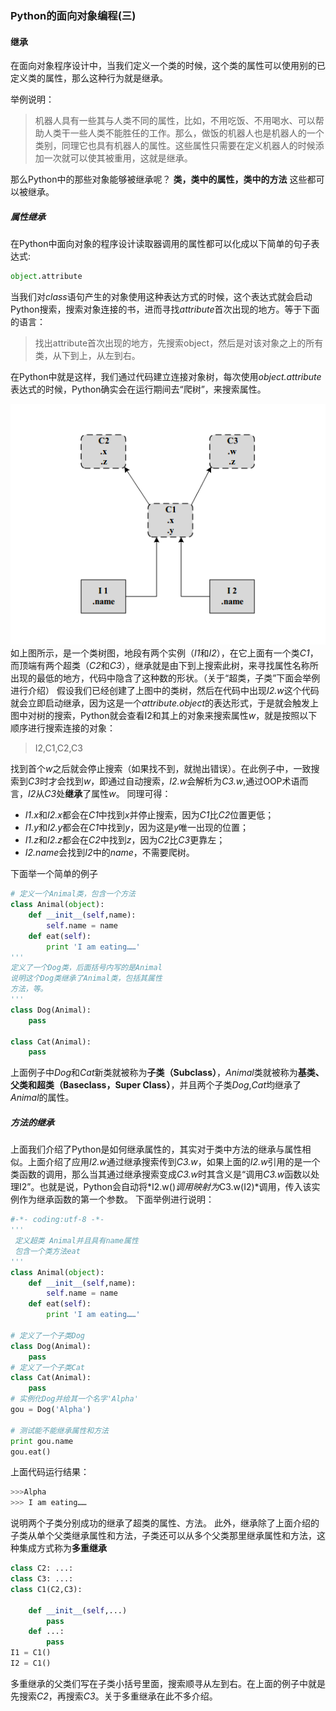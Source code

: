 ### Python的面向对象编程(三)

#### 继承

在面向对象程序设计中，当我们定义一个类的时候，这个类的属性可以使用别的已定义类的属性，那么这种行为就是继承。

举例说明：
> 机器人具有一些其与人类不同的属性，比如，不用吃饭、不用喝水、可以帮助人类干一些人类不能胜任的工作。那么，做饭的机器人也是机器人的一个类别，同理它也具有机器人的属性。这些属性只需要在定义机器人的时候添加一次就可以使其被重用，这就是继承。

那么Python中的那些对象能够被继承呢？
**类，类中的属性，类中的方法** 这些都可以被继承。

##### 属性继承
在Python中面向对象的程序设计读取器调用的属性都可以化成以下简单的句子表达式:
```python
object.attribute
```
当我们对*class*语句产生的对象使用这种表达方式的时候，这个表达式就会启动Python搜索，搜索对象连接的书，进而寻找*attribute*首次出现的地方。等于下面的语言：

> 找出attribute首次出现的地方，先搜索object，然后是对该对象之上的所有类，从下到上，从左到右。

在Python中就是这样，我们通过代码建立连接对象树，每次使用*object.attribute*表达式的时候，Python确实会在运行期间去“爬树”，来搜索属性。

 ![类树](https://github.com/Lynn-Lau/Blogs/blob/master/pictures/%E7%B1%BB%E6%A0%91.png)
如上图所示，是一个类树图，地段有两个实例（*I1*和*I2*），在它上面有一个类*C1*，而顶端有两个超类（*C2*和*C3*），继承就是由下到上搜索此树，来寻找属性名称所出现的最低的地方，代码中隐含了这种数的形状。（关于“超类，子类”下面会举例进行介绍）
假设我们已经创建了上图中的类树，然后在代码中出现*I2.w*这个代码就会立即启动继承，因为这是一个*attribute.object*的表达形式，于是就会触发上图中对树的搜索，Python就会查看I2和其上的对象来搜索属性*w*，就是按照以下顺序进行搜索连接的对象：

> I2,C1,C2,C3

找到首个*w*之后就会停止搜索（如果找不到，就抛出错误）。在此例子中，一致搜索到*C3*时才会找到*w*，即通过自动搜索，*I2.w*会解析为*C3.w*,通过OOP术语而言，*I2*从*C3*处**继承**了属性*w*。
同理可得：

* *I1.x*和*I2.x*都会在*C1*中找到*x*并停止搜索，因为*C1*比*C2*位置更低；
* *I1.y*和*I2.y*都会在*C1*中找到*y*，因为这是*y*唯一出现的位置；
* *I1.z*和*I2.z*都会在*C2*中找到*z*，因为*C2*比*C3*更靠左；
* *I2.name*会找到*I2*中的*name*，不需要爬树。

下面举一个简单的例子
```python
# 定义一个Animal类，包含一个方法
class Animal(object):
    def __init__(self,name):
        self.name = name 
    def eat(self):
    	print 'I am eating……'
'''
定义了一个Dog类，后面括号内写的是Animal
说明这个Dog类继承了Animal类，包括其属性
方法，等。
'''
class Dog(Animal):
	pass

class Cat(Animal):
	pass
```
上面例子中*Dog*和*Cat*新类就被称为**子类（Subclass）**，*Animal*类就被称为**基类、父类和超类（Baseclass，Super Class）**，并且两个子类*Dog*,*Cat*均继承了*Animal*的属性。

##### 方法的继承

上面我们介绍了Python是如何继承属性的，其实对于类中方法的继承与属性相似。上面介绍了应用*I2.w*通过继承搜索传到*C3.w*，如果上面的*I2.w*引用的是一个类函数的调用，那么当其通过继承搜索变成*C3.w*时其含义是“调用*C3.w*函数以处理I2”。也就是说，Python会自动将*I2.w()*调用映射为*C3.w(I2)*调用，传入该实例作为继承函数的第一个参数。
下面举例进行说明：

```python
#-*- coding:utf-8 -*-
'''
 定义超类 Animal并且具有name属性
 包含一个类方法eat
'''
class Animal(object):
    def __init__(self,name):
        self.name = name
    def eat(self):
        print 'I am eating……'

# 定义了一个子类Dog
class Dog(Animal):
    pass
# 定义了一个子类Cat
class Cat(Animal):
    pass
# 实例化Dog并给其一个名字'Alpha'
gou = Dog('Alpha')

# 测试能不能继承属性和方法
print gou.name
gou.eat()
```
上面代码运行结果：
```python
>>>Alpha
>>> I am eating……
```

说明两个子类分别成功的继承了超类的属性、方法。
此外，继承除了上面介绍的子类从单个父类继承属性和方法，子类还可以从多个父类那里继承属性和方法，这种集成方式称为**多重继承**

```python
class C2: ...:
class C3: ...:
class C1(C2,C3):
    
    def __init__(self,...)
        pass
    def ...:
        pass
I1 = C1()
I2 = C1()
```
多重继承的父类们写在子类小括号里面，搜索顺寻从左到右。在上面的例子中就是先搜索*C2*，再搜索*C3*。关于多重继承在此不多介绍。
